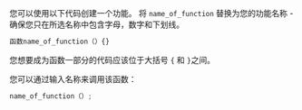 您可以使用以下代码创建一个功能。 将 `name_of_function` 替换为您的功能名称 - 确保您只在所选名称中包含字母，数字和下划线。

```javascript
函数name_of_function（）{}
```

您想要成为函数一部分的代码应该位于大括号 `{` 和 `}`之间。

您可以通过输入名称来调用该函数：

```javascript
name_of_function（）;
```